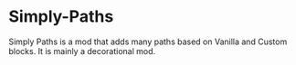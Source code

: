 # Simply-Paths
Simply Paths is a mod that adds many paths based on Vanilla and Custom blocks. It is mainly a decorational mod.
